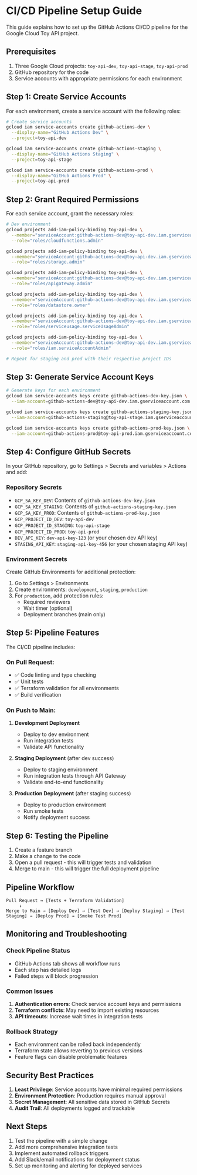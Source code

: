 # CI/CD Pipeline Setup Guide

This guide explains how to set up the GitHub Actions CI/CD pipeline for the Google Cloud Toy API project.

## Prerequisites

1. Three Google Cloud projects: `toy-api-dev`, `toy-api-stage`, `toy-api-prod`
2. GitHub repository for the code
3. Service accounts with appropriate permissions for each environment

## Step 1: Create Service Accounts

For each environment, create a service account with the following roles:

```bash
# Create service accounts
gcloud iam service-accounts create github-actions-dev \
  --display-name="GitHub Actions Dev" \
  --project=toy-api-dev

gcloud iam service-accounts create github-actions-staging \
  --display-name="GitHub Actions Staging" \
  --project=toy-api-stage

gcloud iam service-accounts create github-actions-prod \
  --display-name="GitHub Actions Prod" \
  --project=toy-api-prod
```

## Step 2: Grant Required Permissions

For each service account, grant the necessary roles:

```bash
# Dev environment
gcloud projects add-iam-policy-binding toy-api-dev \
  --member="serviceAccount:github-actions-dev@toy-api-dev.iam.gserviceaccount.com" \
  --role="roles/cloudfunctions.admin"

gcloud projects add-iam-policy-binding toy-api-dev \
  --member="serviceAccount:github-actions-dev@toy-api-dev.iam.gserviceaccount.com" \
  --role="roles/storage.admin"

gcloud projects add-iam-policy-binding toy-api-dev \
  --member="serviceAccount:github-actions-dev@toy-api-dev.iam.gserviceaccount.com" \
  --role="roles/apigateway.admin"

gcloud projects add-iam-policy-binding toy-api-dev \
  --member="serviceAccount:github-actions-dev@toy-api-dev.iam.gserviceaccount.com" \
  --role="roles/datastore.owner"

gcloud projects add-iam-policy-binding toy-api-dev \
  --member="serviceAccount:github-actions-dev@toy-api-dev.iam.gserviceaccount.com" \
  --role="roles/serviceusage.serviceUsageAdmin"

gcloud projects add-iam-policy-binding toy-api-dev \
  --member="serviceAccount:github-actions-dev@toy-api-dev.iam.gserviceaccount.com" \
  --role="roles/iam.serviceAccountAdmin"

# Repeat for staging and prod with their respective project IDs
```

## Step 3: Generate Service Account Keys

```bash
# Generate keys for each environment
gcloud iam service-accounts keys create github-actions-dev-key.json \
  --iam-account=github-actions-dev@toy-api-dev.iam.gserviceaccount.com

gcloud iam service-accounts keys create github-actions-staging-key.json \
  --iam-account=github-actions-staging@toy-api-stage.iam.gserviceaccount.com

gcloud iam service-accounts keys create github-actions-prod-key.json \
  --iam-account=github-actions-prod@toy-api-prod.iam.gserviceaccount.com
```

## Step 4: Configure GitHub Secrets

In your GitHub repository, go to Settings > Secrets and variables > Actions and add:

### Repository Secrets
- `GCP_SA_KEY_DEV`: Contents of `github-actions-dev-key.json`
- `GCP_SA_KEY_STAGING`: Contents of `github-actions-staging-key.json`
- `GCP_SA_KEY_PROD`: Contents of `github-actions-prod-key.json`
- `GCP_PROJECT_ID_DEV`: `toy-api-dev`
- `GCP_PROJECT_ID_STAGING`: `toy-api-stage`
- `GCP_PROJECT_ID_PROD`: `toy-api-prod`
- `DEV_API_KEY`: `dev-api-key-123` (or your chosen dev API key)
- `STAGING_API_KEY`: `staging-api-key-456` (or your chosen staging API key)

### Environment Secrets

Create GitHub Environments for additional protection:

1. Go to Settings > Environments
2. Create environments: `development`, `staging`, `production`
3. For `production`, add protection rules:
   - Required reviewers
   - Wait timer (optional)
   - Deployment branches (main only)

## Step 5: Pipeline Features

The CI/CD pipeline includes:

### On Pull Request:
- ✅ Code linting and type checking
- ✅ Unit tests
- ✅ Terraform validation for all environments
- ✅ Build verification

### On Push to Main:
1. **Development Deployment**
   - Deploy to dev environment
   - Run integration tests
   - Validate API functionality

2. **Staging Deployment** (after dev success)
   - Deploy to staging environment
   - Run integration tests through API Gateway
   - Validate end-to-end functionality

3. **Production Deployment** (after staging success)
   - Deploy to production environment
   - Run smoke tests
   - Notify deployment success

## Step 6: Testing the Pipeline

1. Create a feature branch
2. Make a change to the code
3. Open a pull request - this will trigger tests and validation
4. Merge to main - this will trigger the full deployment pipeline

## Pipeline Workflow

```
Pull Request → [Tests + Terraform Validation]
     ↓
Merge to Main → [Deploy Dev] → [Test Dev] → [Deploy Staging] → [Test Staging] → [Deploy Prod] → [Smoke Test Prod]
```

## Monitoring and Troubleshooting

### Check Pipeline Status
- GitHub Actions tab shows all workflow runs
- Each step has detailed logs
- Failed steps will block progression

### Common Issues
1. **Authentication errors**: Check service account keys and permissions
2. **Terraform conflicts**: May need to import existing resources
3. **API timeouts**: Increase wait times in integration tests

### Rollback Strategy
- Each environment can be rolled back independently
- Terraform state allows reverting to previous versions
- Feature flags can disable problematic features

## Security Best Practices

1. **Least Privilege**: Service accounts have minimal required permissions
2. **Environment Protection**: Production requires manual approval
3. **Secret Management**: All sensitive data stored in GitHub Secrets
4. **Audit Trail**: All deployments logged and trackable

## Next Steps

1. Test the pipeline with a simple change
2. Add more comprehensive integration tests
3. Implement automated rollback triggers
4. Add Slack/email notifications for deployment status
5. Set up monitoring and alerting for deployed services